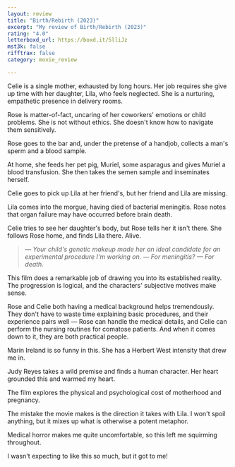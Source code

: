 ```yaml
---
layout: review
title: "Birth/Rebirth (2023)"
excerpt: "My review of Birth/Rebirth (2023)"
rating: "4.0"
letterboxd_url: https://boxd.it/5lliJz
mst3k: false
rifftrax: false
category: movie_review

---
```


Celie is a single mother, exhausted by long hours. Her job requires she give up time with her daughter, Lila, who feels neglected. She is a nurturing, empathetic presence in delivery rooms.

Rose is matter-of-fact, uncaring of her coworkers' emotions or child problems. She is not without ethics. She doesn't know how to navigate them sensitively.

Rose goes to the bar and, under the pretense of a handjob, collects a man's sperm and a blood sample.

At home, she feeds her pet pig, Muriel, some asparagus and gives Muriel a blood transfusion. She then takes the semen sample and inseminates herself.

Celie goes to pick up Lila at her friend's, but her friend and Lila are missing.

Lila comes into the morgue, having died of bacterial meningitis. Rose notes that organ failure may have occurred before brain death.

Celie tries to see her daughter's body, but Rose tells her it isn't there. She follows Rose home, and finds Lila there. Alive.
<blockquote><i>— Your child's genetic makeup made her an ideal candidate for an experimental procedure I'm working on.
</i><i>— For meningitis?
</i><i>— For death.</i></blockquote>This film does a remarkable job of drawing you into its established reality. The progression is logical, and the characters' subjective motives make sense.

Rose and Celie both having a medical background helps tremendously. They don't have to waste time explaining basic procedures, and their experience pairs well — Rose can handle the medical details, and Celie can perform the nursing routines for comatose patients. And when it comes down to it, they are both practical people.

Marin Ireland is so funny in this. She has a Herbert West intensity that drew me in.

Judy Reyes takes a wild premise and finds a human character. Her heart grounded this and warmed my heart.

The film explores the physical and psychological cost of motherhood and pregnancy.

The mistake the movie makes is the direction it takes with Lila. I won't spoil anything, but it mixes up what is otherwise a potent metaphor.

Medical horror makes me quite uncomfortable, so this left me squirming throughout.

I wasn't expecting to like this so much, but it got to me!